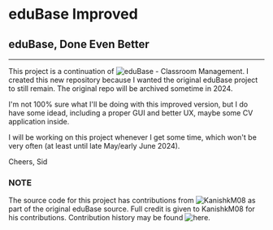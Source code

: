 # eduBase Improved
## eduBase, Done Even Better
---
This project is a continuation of ![eduBase - Classroom Management](https://github.com/Gargantuan5k/edu-base).
I created this new repository because I wanted the original eduBase project to still remain. The original repo will be archived sometime in 2024.

I'm not 100% sure what I'll be doing with this improved version, but I do have some idead, including a proper GUI and better UX, maybe some CV  application inside.

I will be working on this project whenever I get some time, which won't be very often (at least until late May/early June 2024).

Cheers, Sid

### NOTE
The source code for this project has contributions from ![KanishkM08](https://github.com/KanishkM08) as part of the original eduBase source. Full credit is given to KanishkM08 for his contributions. Contribution history may be found ![here](https://github.com/Gargantuan5k/edu-base/commits/master/).
